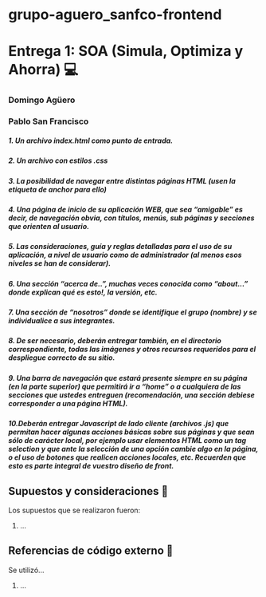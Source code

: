 # grupo-aguero_sanfco-frontend 

# Entrega 1: SOA (Simula, Optimiza y Ahorra) :computer:



### Domingo Agüero
### Pablo San Francisco

##### 1. Un archivo index.html como punto de entrada.

##### 2. Un archivo con estilos .css

##### 3. La posibilidad de navegar entre distintas páginas HTML (usen la etiqueta de anchor para ello)

##### 4. Una página de inicio de su aplicación WEB, que sea “amigable” es decir, de navegación obvia, con títulos, menús, sub páginas y secciones que orienten al usuario.

##### 5. Las consideraciones, guía y reglas detalladas para el uso de su aplicación, a nivel de usuario como de administrador (al menos esos niveles se han de considerar).

##### 6. Una sección “acerca de..”, muchas veces conocida como “about...” donde explican qué es esto!, la versión, etc.

##### 7. Una sección de “nosotros” donde se identifique el grupo (nombre) y se individualice a sus integrantes.

##### 8. De ser necesario, deberán entregar también, en el directorio correspondiente, todas las imágenes y otros recursos requeridos para el despliegue correcto de su sitio.

##### 9. Una barra de navegación que estará presente siempre en su página (en la parte superior) que permitirá ir a “home” o a cualquiera de las secciones que ustedes entreguen (recomendación, una sección debiese corresponder a una página HTML).

##### 10.Deberán entregar Javascript de lado cliente (archivos .js) que permitan hacer algunas acciones básicas sobre sus páginas y que sean sólo de carácter local, por ejemplo usar elementos HTML como un tag selection y que ante la selección de una opción cambie algo en la página, o el uso de botones que realicen acciones locales, etc. Recuerden que esto es parte integral de vuestro diseño de front.

## Supuestos y consideraciones :thinking:

Los supuestos que se realizaron fueron:

1. ...


## Referencias de código externo :book:

Se utilizó...

1. ...




